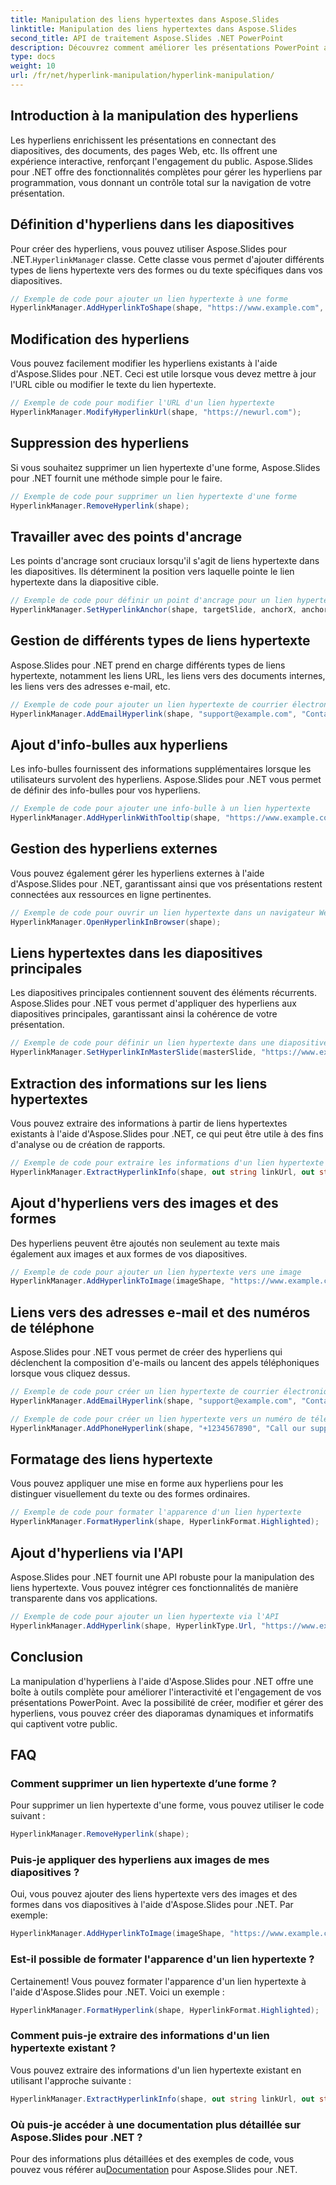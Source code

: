 ```yaml
---
title: Manipulation des liens hypertextes dans Aspose.Slides
linktitle: Manipulation des liens hypertextes dans Aspose.Slides
second_title: API de traitement Aspose.Slides .NET PowerPoint
description: Découvrez comment améliorer les présentations PowerPoint avec des hyperliens à l'aide d'Aspose.Slides pour .NET. Créez, modifiez et gérez du contenu interactif en toute transparence.
type: docs
weight: 10
url: /fr/net/hyperlink-manipulation/hyperlink-manipulation/
---
```


## Introduction à la manipulation des hyperliens

Les hyperliens enrichissent les présentations en connectant des diapositives, des documents, des pages Web, etc. Ils offrent une expérience interactive, renforçant l'engagement du public. Aspose.Slides pour .NET offre des fonctionnalités complètes pour gérer les hyperliens par programmation, vous donnant un contrôle total sur la navigation de votre présentation.

## Définition d'hyperliens dans les diapositives

 Pour créer des hyperliens, vous pouvez utiliser Aspose.Slides pour .NET.`HyperlinkManager` classe. Cette classe vous permet d'ajouter différents types de liens hypertexte vers des formes ou du texte spécifiques dans vos diapositives.

```csharp
// Exemple de code pour ajouter un lien hypertexte à une forme
HyperlinkManager.AddHyperlinkToShape(shape, "https://www.example.com", "Visitez notre site Web");
```

## Modification des hyperliens

Vous pouvez facilement modifier les hyperliens existants à l'aide d'Aspose.Slides pour .NET. Ceci est utile lorsque vous devez mettre à jour l'URL cible ou modifier le texte du lien hypertexte.

```csharp
// Exemple de code pour modifier l'URL d'un lien hypertexte
HyperlinkManager.ModifyHyperlinkUrl(shape, "https://newurl.com");
```

## Suppression des hyperliens

Si vous souhaitez supprimer un lien hypertexte d'une forme, Aspose.Slides pour .NET fournit une méthode simple pour le faire.

```csharp
// Exemple de code pour supprimer un lien hypertexte d'une forme
HyperlinkManager.RemoveHyperlink(shape);
```

## Travailler avec des points d'ancrage

Les points d'ancrage sont cruciaux lorsqu'il s'agit de liens hypertexte dans les diapositives. Ils déterminent la position vers laquelle pointe le lien hypertexte dans la diapositive cible.

```csharp
// Exemple de code pour définir un point d'ancrage pour un lien hypertexte
HyperlinkManager.SetHyperlinkAnchor(shape, targetSlide, anchorX, anchorY);
```

## Gestion de différents types de liens hypertexte

Aspose.Slides pour .NET prend en charge différents types de liens hypertexte, notamment les liens URL, les liens vers des documents internes, les liens vers des adresses e-mail, etc.

```csharp
// Exemple de code pour ajouter un lien hypertexte de courrier électronique
HyperlinkManager.AddEmailHyperlink(shape, "support@example.com", "Contact Support");
```

## Ajout d'info-bulles aux hyperliens

Les info-bulles fournissent des informations supplémentaires lorsque les utilisateurs survolent des hyperliens. Aspose.Slides pour .NET vous permet de définir des info-bulles pour vos hyperliens.

```csharp
// Exemple de code pour ajouter une info-bulle à un lien hypertexte
HyperlinkManager.AddHyperlinkWithTooltip(shape, "https://www.example.com", "Visitez notre site Web", "Cliquez pour explorer");
```

## Gestion des hyperliens externes

Vous pouvez également gérer les hyperliens externes à l'aide d'Aspose.Slides pour .NET, garantissant ainsi que vos présentations restent connectées aux ressources en ligne pertinentes.

```csharp
// Exemple de code pour ouvrir un lien hypertexte dans un navigateur Web
HyperlinkManager.OpenHyperlinkInBrowser(shape);
```

## Liens hypertextes dans les diapositives principales

Les diapositives principales contiennent souvent des éléments récurrents. Aspose.Slides pour .NET vous permet d'appliquer des hyperliens aux diapositives principales, garantissant ainsi la cohérence de votre présentation.

```csharp
// Exemple de code pour définir un lien hypertexte dans une diapositive principale
HyperlinkManager.SetHyperlinkInMasterSlide(masterSlide, "https://www.example.com", "Visitez notre site Web");
```

## Extraction des informations sur les liens hypertextes

Vous pouvez extraire des informations à partir de liens hypertextes existants à l'aide d'Aspose.Slides pour .NET, ce qui peut être utile à des fins d'analyse ou de création de rapports.

```csharp
// Exemple de code pour extraire les informations d'un lien hypertexte
HyperlinkManager.ExtractHyperlinkInfo(shape, out string linkUrl, out string linkText);
```

## Ajout d'hyperliens vers des images et des formes

Des hyperliens peuvent être ajoutés non seulement au texte mais également aux images et aux formes de vos diapositives.

```csharp
// Exemple de code pour ajouter un lien hypertexte vers une image
HyperlinkManager.AddHyperlinkToImage(imageShape, "https://www.example.com", "Cliquez sur l'image pour en savoir plus");
```

## Liens vers des adresses e-mail et des numéros de téléphone

Aspose.Slides pour .NET vous permet de créer des hyperliens qui déclenchent la composition d'e-mails ou lancent des appels téléphoniques lorsque vous cliquez dessus.

```csharp
// Exemple de code pour créer un lien hypertexte de courrier électronique
HyperlinkManager.AddEmailHyperlink(shape, "support@example.com", "Contact Support");

// Exemple de code pour créer un lien hypertexte vers un numéro de téléphone
HyperlinkManager.AddPhoneHyperlink(shape, "+1234567890", "Call our support");
```

## Formatage des liens hypertexte

Vous pouvez appliquer une mise en forme aux hyperliens pour les distinguer visuellement du texte ou des formes ordinaires.

```csharp
// Exemple de code pour formater l'apparence d'un lien hypertexte
HyperlinkManager.FormatHyperlink(shape, HyperlinkFormat.Highlighted);
```

## Ajout d'hyperliens via l'API

Aspose.Slides pour .NET fournit une API robuste pour la manipulation des liens hypertexte. Vous pouvez intégrer ces fonctionnalités de manière transparente dans vos applications.

```csharp
// Exemple de code pour ajouter un lien hypertexte via l'API
HyperlinkManager.AddHyperlink(shape, HyperlinkType.Url, "https://www.exemple.com");
```

## Conclusion

La manipulation d'hyperliens à l'aide d'Aspose.Slides pour .NET offre une boîte à outils complète pour améliorer l'interactivité et l'engagement de vos présentations PowerPoint. Avec la possibilité de créer, modifier et gérer des hyperliens, vous pouvez créer des diaporamas dynamiques et informatifs qui captivent votre public.

## FAQ

### Comment supprimer un lien hypertexte d’une forme ?

Pour supprimer un lien hypertexte d'une forme, vous pouvez utiliser le code suivant :

```csharp
HyperlinkManager.RemoveHyperlink(shape);
```

### Puis-je appliquer des hyperliens aux images de mes diapositives ?

Oui, vous pouvez ajouter des liens hypertexte vers des images et des formes dans vos diapositives à l'aide d'Aspose.Slides pour .NET. Par exemple:

```csharp
HyperlinkManager.AddHyperlinkToImage(imageShape, "https://www.example.com", "Cliquez sur l'image pour en savoir plus");
```

### Est-il possible de formater l'apparence d'un lien hypertexte ?

Certainement! Vous pouvez formater l'apparence d'un lien hypertexte à l'aide d'Aspose.Slides pour .NET. Voici un exemple :

```csharp
HyperlinkManager.FormatHyperlink(shape, HyperlinkFormat.Highlighted);
```

### Comment puis-je extraire des informations d'un lien hypertexte existant ?

Vous pouvez extraire des informations d'un lien hypertexte existant en utilisant l'approche suivante :

```csharp
HyperlinkManager.ExtractHyperlinkInfo(shape, out string linkUrl, out string linkText);
```

### Où puis-je accéder à une documentation plus détaillée sur Aspose.Slides pour .NET ?

Pour des informations plus détaillées et des exemples de code, vous pouvez vous référer au[Documentation](https://reference.aspose.com/slides/net/) pour Aspose.Slides pour .NET.